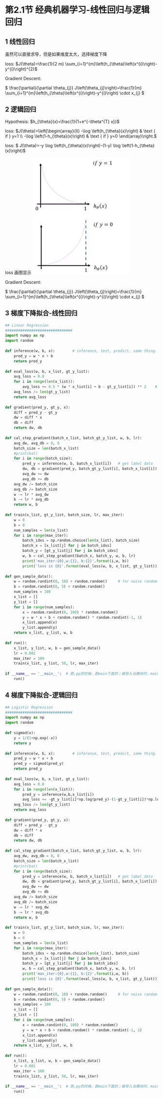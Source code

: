 # 第2.1节 经典机器学习-线性回归与逻辑回归


## 1 线性回归


虽然可以直接求导，但是如果维度太大，选择梯度下降

loss: $J(\theta)=\frac{1}{2 m} \sum_{i=1}^{m}\left(h_{\theta}\left(x^{i}\right)-y^{i}\right)^{2}$

Gradient Descent:

$ \frac{\partial}{\partial \theta_{j}} J\left(\theta_{j}\right)=\frac{1}{m} \sum_{i=1}^{m}\left(h_{\theta}\left(x^{i}\right)-y^{i}\right) \cdot x_{j} $


## 2 逻辑回归


Hypothesis: $h_{\theta}(x)=\frac{1}{1+e^{-\theta^{T} x}}$

loss: $J(\theta)=\left[\begin{array}{ll}
-\log \left(h_{\theta}(x)\right) & \text { if } y=1 \\
-\log \left(1-h_{\theta}(x)\right) & \text { if } y=0
\end{array}\right.$

loss: $ J(\theta)=-y \log \left(h_{\theta}(x)\right)-(1-y) \log \left(1-h_{\theta}(x)\right)$


loss 画图显示
![](resource/2.1-逻辑.png)


Gradient Descent:

$ \frac{\partial}{\partial \theta_{j}} J\left(\theta_{j}\right)=\frac{1}{m} \sum_{i=1}^{m}\left(h_{\theta}\left(x^{i}\right)-y^{i}\right) \cdot x_{j} $


## 3 梯度下降拟合-线性回归

```python
## Linear Regression
###############################
import numpy as np
import random

def inference(w, b, x):        # inference, test, predict, same thing. Run model after training
    pred_y = w * x + b
    return pred_y

def eval_loss(w, b, x_list, gt_y_list):
    avg_loss = 0.0
    for i in range(len(x_list)):
        avg_loss += 0.5 * (w * x_list[i] + b - gt_y_list[i]) ** 2    # loss function
    avg_loss /= len(gt_y_list)
    return avg_loss

def gradient(pred_y, gt_y, x):
    diff = pred_y - gt_y
    dw = diff * x
    db = diff
    return dw, db

def cal_step_gradient(batch_x_list, batch_gt_y_list, w, b, lr):
    avg_dw, avg_db = 0, 0
    batch_size = len(batch_x_list)
    #print(bat)
    for i in range(batch_size):
        pred_y = inference(w, b, batch_x_list[i])	# get label data
        dw, db = gradient(pred_y, batch_gt_y_list[i], batch_x_list[i])
        avg_dw += dw
        avg_db += db
    avg_dw /= batch_size
    avg_db /= batch_size
    w -= lr * avg_dw
    b -= lr * avg_db
    return w, b

def train(x_list, gt_y_list, batch_size, lr, max_iter):
    w = 0
    b = 0
    num_samples = len(x_list)
    for i in range(max_iter):
        batch_idxs = np.random.choice(len(x_list), batch_size)
        batch_x = [x_list[j] for j in batch_idxs]
        batch_y = [gt_y_list[j] for j in batch_idxs]
        w, b = cal_step_gradient(batch_x, batch_y, w, b, lr)
        print('max_iter:{0},w:{1}, b:{2}'.format(i,w, b))
        print('loss is {0}'.format(eval_loss(w, b, x_list, gt_y_list)))

def gen_sample_data():
    w = random.randint(0, 10) + random.random()		# for noise random.random[0, 1)
    b = random.randint(0, 5) + random.random()
    num_samples = 100
    x_list = []
    y_list = []
    for i in range(num_samples):
        x = random.randint(0, 100) * random.random()
        y = w * x + b + random.random() * random.randint(-1, 1)
        x_list.append(x)
        y_list.append(y)
    return x_list, y_list, w, b

def run():
    x_list, y_list, w, b = gen_sample_data()
    lr = 0.001
    max_iter = 100
    train(x_list, y_list, 50, lr, max_iter)

if __name__ == '__main__':	# 跑.py的时候，跑main下面的；被导入当模块时，main下面不跑，其他当函数调
    run()
```

## 4 梯度下降拟合-逻辑回归

```python
## Logistic Regression
###############################
import numpy as np
import random

def sigmod(x):
    y = 1/(1+np.exp(-x))
    return y

def inference(w, b, x):        # inference, test, predict, same thing. Run model after training
    pred_y = w * x + b
    pred_y = sigmod(pred_y)
    return pred_y

def eval_loss(w, b, x_list, gt_y_list):
    avg_loss = 0.0
    for i in range(len(x_list)):
        pred_y = inference(w,b,x_list[i])
        avg_loss += -gt_y_list[i]*np.log(pred_y)-(1-gt_y_list[i])*np.log(1-pred_y)    # loss function\ 
    avg_loss /= len(gt_y_list)
    return avg_loss

def gradient(pred_y, gt_y, x):
    diff = pred_y - gt_y
    dw = diff * x
    db = diff
    return dw, db

def cal_step_gradient(batch_x_list, batch_gt_y_list, w, b, lr):
    avg_dw, avg_db = 0, 0
    batch_size = len(batch_x_list)
    #print(bat)
    for i in range(batch_size):
        pred_y = inference(w, b, batch_x_list[i])	# get label data
        dw, db = gradient(pred_y, batch_gt_y_list[i], batch_x_list[i])
        avg_dw += dw
        avg_db += db
    avg_dw /= batch_size
    avg_db /= batch_size
    w -= lr * avg_dw
    b -= lr * avg_db
    return w, b

def train(x_list, gt_y_list, batch_size, lr, max_iter):
    w = 0
    b = 0
    num_samples = len(x_list)
    for i in range(max_iter):
        batch_idxs = np.random.choice(len(x_list), batch_size)
        batch_x = [x_list[j] for j in batch_idxs]
        batch_y = [gt_y_list[j] for j in batch_idxs]
        w, b = cal_step_gradient(batch_x, batch_y, w, b, lr)
        print('max_iter:{0},w:{1}, b:{2}'.format(i,w, b))
        print('loss is {0}'.format(eval_loss(w, b, x_list, gt_y_list)))

def gen_sample_data():
    w = random.randint(0, 10) + random.random()		# for noise random.random[0, 1)
    b = random.randint(0, 5) + random.random()
    num_samples = 100
    x_list = []
    y_list = []
    for i in range(num_samples):
        x = random.randint(0, 100) * random.random()
        y = w * x + b + random.random() * random.randint(-1, 1)
        x_list.append(x)
        y_list.append(y)
    return x_list, y_list, w, b

def run():
    x_list, y_list, w, b = gen_sample_data()
    lr = 0.001
    max_iter = 100
    train(x_list, y_list, 50, lr, max_iter)

if __name__ == '__main__':	# 跑.py的时候，跑main下面的；被导入当模块时，main下面不跑，其他当函数调
    run()
```
